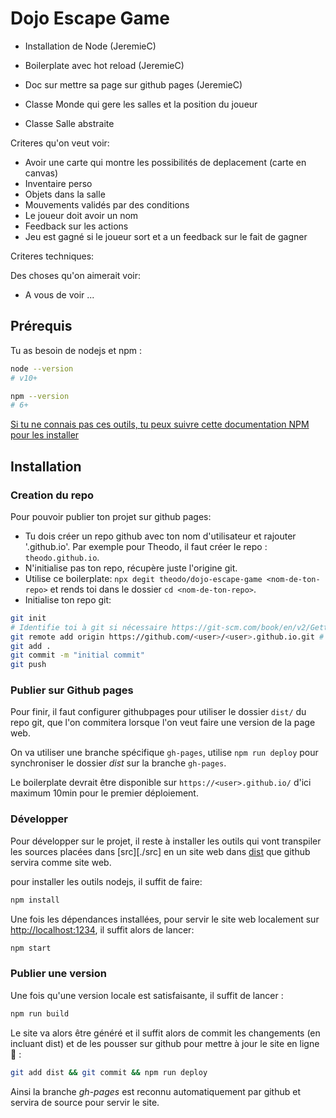 # Dojo Escape Game

- Installation de Node (JeremieC)
- Boilerplate avec hot reload (JeremieC)
- Doc sur mettre sa page sur github pages (JeremieC)

- Classe Monde qui gere les salles et la position du joueur
- Classe Salle abstraite

Criteres qu'on veut voir:

- Avoir une carte qui montre les possibilités de deplacement (carte en canvas)
- Inventaire perso
- Objets dans la salle
- Mouvements validés par des conditions
- Le joueur doit avoir un nom
- Feedback sur les actions
- Jeu est gagné si le joueur sort et a un feedback sur le fait de gagner

Criteres techniques:

Des choses qu'on aimerait voir:

- A vous de voir ...

## Prérequis

Tu as besoin de nodejs et npm :

```bash
node --version
# v10+
```

```bash
npm --version
# 6+
```

[Si tu ne connais pas ces outils, tu peux suivre cette documentation NPM pour les installer](https://docs.npmjs.com/downloading-and-installing-node-js-and-npm)

## Installation

### Creation du repo

Pour pouvoir publier ton projet sur github pages:

- Tu dois créer un repo github avec ton nom d'utilisateur et rajouter '.github.io'. Par exemple pour Theodo, il faut créer le repo : `theodo.github.io`.
- N'initialise pas ton repo, récupère juste l'origine git.
- Utilise ce boilerplate: `npx degit theodo/dojo-escape-game <nom-de-ton-repo>` et rends toi dans le dossier `cd <nom-de-ton-repo>`.
- Initialise ton repo git:

```bash
git init
# Identifie toi à git si nécessaire https://git-scm.com/book/en/v2/Getting-Started-First-Time-Git-Setup
git remote add origin https://github.com/<user>/<user>.github.io.git # ou en ssh : git remote add origin git@github.com:<user>/<user>.github.io.git
git add .
git commit -m "initial commit"
git push
```

### Publier sur Github pages

Pour finir, il faut configurer githubpages pour utiliser le dossier `dist/` du repo git, que l'on commitera lorsque l'on veut faire une version de la page web.

On va utiliser une branche spécifique `gh-pages`, utilise `npm run deploy` pour synchroniser le dossier _dist_ sur la branche `gh-pages`.

Le boilerplate devrait être disponible sur `https://<user>.github.io/` d'ici maximum 10min pour le premier déploiement.

### Développer

Pour développer sur le projet, il reste à installer les outils qui vont transpiler les sources placées dans [src][./src] en un site web dans [dist](./dist) que github servira comme site web.

pour installer les outils nodejs, il suffit de faire:

```bash
npm install
```

Une fois les dépendances installées, pour servir le site web localement sur [http://localhost:1234](http://localhost:1234), il suffit alors de lancer:

```bash
npm start
```

### Publier une version

Une fois qu'une version locale est satisfaisante, il suffit de lancer :

```bash
npm run build
```

Le site va alors être généré et il suffit alors de commit les changements (en incluant dist) et de les pousser sur github pour mettre à jour le site en ligne 🎉 :

```bash
git add dist && git commit && npm run deploy
```

Ainsi la branche _gh-pages_ est reconnu automatiquement par github et servira de source pour servir le site.

